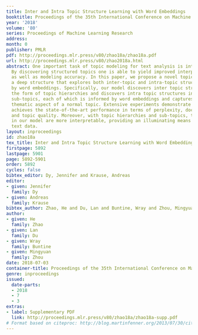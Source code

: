 ```yaml
---
title: Inter and Intra Topic Structure Learning with Word Embeddings
booktitle: Proceedings of the 35th International Conference on Machine Learning
year: '2018'
volume: '80'
series: Proceedings of Machine Learning Research
address: 
month: 0
publisher: PMLR
pdf: http://proceedings.mlr.press/v80/zhao18a/zhao18a.pdf
url: http://proceedings.mlr.press/v80/zhao2018a.html
abstract: One important task of topic modeling for text analysis is interpretability.
  By discovering structured topics one is able to yield improved interpretability
  as well as modeling accuracy. In this paper, we propose a novel topic model with
  a deep structure that explores both inter-topic and intra-topic structures informed
  by word embeddings. Specifically, our model discovers inter topic structures in
  the form of topic hierarchies and discovers intra topic structures in the form of
  sub-topics, each of which is informed by word embeddings and captures a fine-grained
  thematic aspect of a normal topic. Extensive experiments demonstrate that our model
  achieves the state-of-the-art performance in terms of perplexity, document classification,
  and topic quality. Moreover, with topic hierarchies and sub-topics, the topics discovered
  in our model are more interpretable, providing an illuminating means to understand
  text data.
layout: inproceedings
id: zhao18a
tex_title: Inter and Intra Topic Structure Learning with Word Embeddings
firstpage: 5892
lastpage: 5901
page: 5892-5901
order: 5892
cycles: false
bibtex_editor: Dy, Jennifer and Krause, Andreas
editor:
- given: Jennifer
  family: Dy
- given: Andreas
  family: Krause
bibtex_author: Zhao, He and Du, Lan and Buntine, Wray and Zhou, Mingyuan
author:
- given: He
  family: Zhao
- given: Lan
  family: Du
- given: Wray
  family: Buntine
- given: Mingyuan
  family: Zhou
date: 2018-07-03
container-title: Proceedings of the 35th International Conference on Machine Learning
genre: inproceedings
issued:
  date-parts:
  - 2018
  - 7
  - 3
extras:
- label: Supplementary PDF
  link: http://proceedings.mlr.press/v80/zhao18a/zhao18a-supp.pdf
# Format based on citeproc: http://blog.martinfenner.org/2013/07/30/citeproc-yaml-for-bibliographies/
---
```

